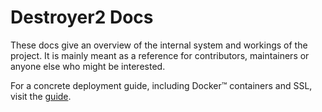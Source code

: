 # Destroyer2 Docs

These docs give an overview of the internal system and workings of the project.
It is mainly meant as a reference for contributors, maintainers or anyone else
who might be interested.

For a concrete deployment guide, including Docker™ containers and SSL, visit
the [guide](../guide/).
